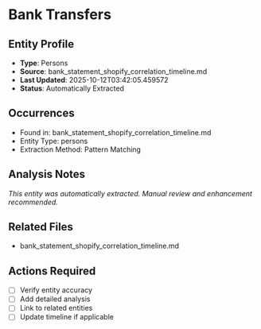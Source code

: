 # Bank Transfers

## Entity Profile
- **Type**: Persons
- **Source**: bank_statement_shopify_correlation_timeline.md
- **Last Updated**: 2025-10-12T03:42:05.459572
- **Status**: Automatically Extracted

## Occurrences
- Found in: bank_statement_shopify_correlation_timeline.md
- Entity Type: persons
- Extraction Method: Pattern Matching

## Analysis Notes
*This entity was automatically extracted. Manual review and enhancement recommended.*

## Related Files
- bank_statement_shopify_correlation_timeline.md

## Actions Required
- [ ] Verify entity accuracy
- [ ] Add detailed analysis
- [ ] Link to related entities
- [ ] Update timeline if applicable
